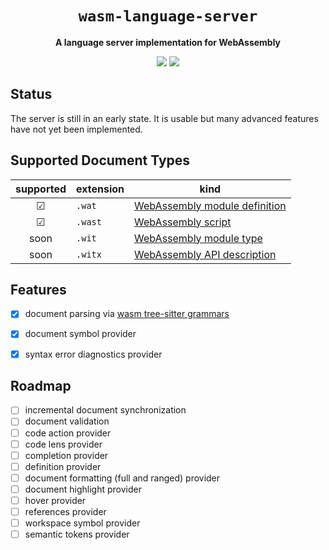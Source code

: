 <div align="center">
  <h1><code>wasm-language-server</code></h1>
  <p>
    <strong>A language server implementation for WebAssembly</strong>
  </p>
  <p style="margin-bottom: 0.5ex;">
    <a href="https://wasm-lsp.github.io/wasm-language-server/wasm_language_server"><img
        src="https://img.shields.io/badge/docs-latest-blueviolet?logo=Read-the-docs&logoColor=white"
        /></a>
    <a href="https://github.com/wasm-lsp/wasm-language-server/actions"><img
        src="https://github.com/wasm-lsp/wasm-language-server/workflows/main/badge.svg"
        /></a>
  </p>
</div>

## Status

The server is still in an early state. It is usable but many advanced features have not yet been implemented.

## Supported Document Types

| supported | extension | kind |
|:---------:|-----------|------|
| ☑ | `.wat` | [WebAssembly module definition](https://github.com/WebAssembly/spec/tree/master/interpreter#s-expression-syntax) |
| ☑ | `.wast` | [WebAssembly script](https://github.com/WebAssembly/spec/tree/master/interpreter#scripts) |
| soon | `.wit` | [WebAssembly module type](https://github.com/WebAssembly/module-types/blob/master/proposals/module-types/Overview.md) |
| soon | `.witx` | [WebAssembly API description](https://github.com/WebAssembly/WASI/blob/57744f48ec7d4e211d1542d1f56746b5cc1cf6a9/meetings/2019/WASI-09-12.md#meeting-notes) |

## Features

- [x] document parsing via [wasm tree-sitter grammars](https://github.com/wasm-lsp/)
- [x] document symbol provider
- [x] syntax error diagnostics provider


## Roadmap

- [ ] incremental document synchronization
- [ ] document validation
- [ ] code action provider
- [ ] code lens provider
- [ ] completion provider
- [ ] definition provider
- [ ] document formatting (full and ranged) provider
- [ ] document highlight provider
- [ ] hover provider
- [ ] references provider
- [ ] workspace symbol provider
- [ ] semantic tokens provider

